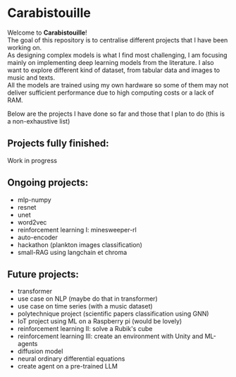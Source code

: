 # Carabistouille

Welcome to **Carabistouille**!  
The goal of this repository is to centralise different projects that I have been working on. \
As designing complex models is what I find most challenging, I am focusing mainly on implementing deep learning models from the literature. I also want to explore different kind of dataset, from tabular data and images to music and texts.  
All the models are trained using my own hardware so some of them may not deliver sufficient performance due to high computing costs or a lack of RAM.  
  
Below are the projects I have done so far and those that I plan to do (this is a non-exhaustive list)  


## **Projects fully finished:**
Work in progress

## **Ongoing projects:**
- mlp-numpy
- resnet
- unet
- word2vec
- reinforcement learning I: minesweeper-rl
- auto-encoder
- hackathon (plankton images classification)
- small-RAG using langchain et chroma


## **Future projects:**
- transformer
- use case on NLP (maybe do that in transformer)
- use case on time series (with a music dataset)
- polytechnique project (scientific papers classification using GNN)
- IoT project using ML on a Raspberry pi (would be lovely)
- reinforcement learning II: solve a Rubik's cube
- reinforcement learning III: create an environment with Unity and ML-agents
- diffusion model
- neural ordinary differential equations
- create agent on a pre-trained LLM
